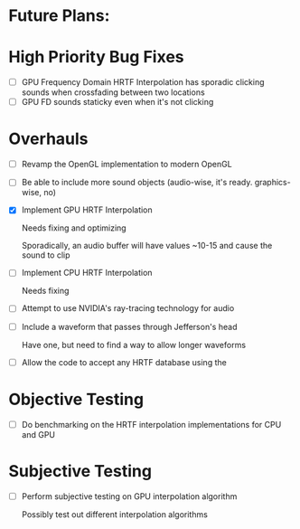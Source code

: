 # Future Plans:
# High Priority Bug Fixes
- [ ] GPU Frequency Domain HRTF Interpolation has sporadic clicking sounds when crossfading between two locations
- [ ] GPU FD sounds staticky even when it's not clicking

# Overhauls
- [ ] Revamp the OpenGL implementation to modern OpenGL
- [ ] Be able to include more sound objects  (audio-wise, it's ready. graphics-wise, no)
- [x] Implement GPU HRTF Interpolation
    
    Needs fixing and optimizing
    
    Sporadically, an audio buffer will have values ~10-15 and cause the sound to clip
- [ ] Implement CPU HRTF Interpolation

    Needs fixing
- [ ] Attempt to use NVIDIA's ray-tracing technology for audio  
- [ ] Include a waveform that passes through Jefferson's head  

    Have one, but need to find a way to allow longer waveforms
- [ ] Allow the code to accept any HRTF database using the 

# Objective Testing
- [ ] Do benchmarking on the HRTF interpolation implementations for CPU and GPU

# Subjective Testing
- [ ] Perform subjective testing on GPU interpolation algorithm

    Possibly test out different interpolation algorithms




